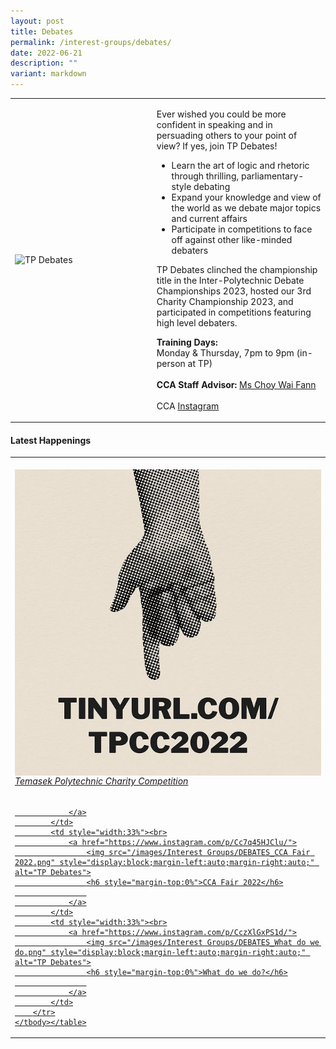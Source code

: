 ```yaml
---
layout: post
title: Debates
permalink: /interest-groups/debates/
date: 2022-06-21
description: ""
variant: markdown
---
```

<div>
    <table>
        <tbody><tr>
            <td style="width:45%"><img src="/images/Interest Groups/TP Debates.png" style="display:block;margin-left:auto;margin-right:auto;" alt="TP Debates"></td>
            <td>
                <p>
                   Ever wished you could be more confident in speaking and in persuading others to your point of view? If yes, join TP Debates!<br>
									</p>
                    <ul>
                        <li>Learn the art of logic and rhetoric through thrilling, parliamentary-style debating</li>
                        <li>Expand your knowledge and view of the world as we debate major topics and current affairs</li>
                        <li>Participate in competitions to face off against other like-minded debaters</li>
                    </ul>
                <p>
        TP Debates clinched the championship title in the Inter-Polytechnic Debate Championships 2023, hosted our 3rd Charity Championship 2023, and participated in competitions featuring high level debaters.
        </p><p>
                    <b>Training Days:</b><br>
                    Monday &amp; Thursday, 7pm to 9pm (in-person at TP)<br>
                    <br>
                    <b>CCA Staff Advisor:</b> <a href="mailto:CHOY_Wai_Fann@TP.EDU.SG">Ms Choy Wai Fann</a><br>
                    <br>
                    CCA <a href="https://www.instagram.com/tpdebates">Instagram</a>
                </p>
            </td>
        </tr>
    </tbody></table>
</div>

#### Latest Happenings

<div>
    <table>
        <tbody><tr>
            <td style="width:33%"><br>
                <a href="https://www.instagram.com/p/Cc_5_rQJBYI/">
                    <img src="/images/Interest Groups/DEBATES_Temasek Polytechnic Charity Competition.png" style="display:block;margin-left:auto;margin-right:auto;" alt="TP Debates">
                    <h6 style="margin-top:0%">Temasek Polytechnic Charity Competition</h6>
                    
                </a>
            </td>
            <td style="width:33%"><br>
                <a href="https://www.instagram.com/p/Cc7q45HJClu/">
                    <img src="/images/Interest Groups/DEBATES_CCA Fair 2022.png" style="display:block;margin-left:auto;margin-right:auto;" alt="TP Debates">
                    <h6 style="margin-top:0%">CCA Fair 2022</h6>
                    
                </a>
            </td>
            <td style="width:33%"><br>
                <a href="https://www.instagram.com/p/CczXlGxPS1d/">
                    <img src="/images/Interest Groups/DEBATES_What do we do.png" style="display:block;margin-left:auto;margin-right:auto;" alt="TP Debates">
                    <h6 style="margin-top:0%">What do we do?</h6>
                    
                </a>
            </td>
        </tr>
    </tbody></table>
</div>